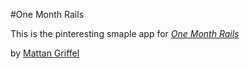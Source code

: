 #One Month Rails

This is the pinteresting smaple app for 
[*One Month Rails*](http://onemonthrails.com)

by [Mattan Griffel](http://mattangriffel.com)